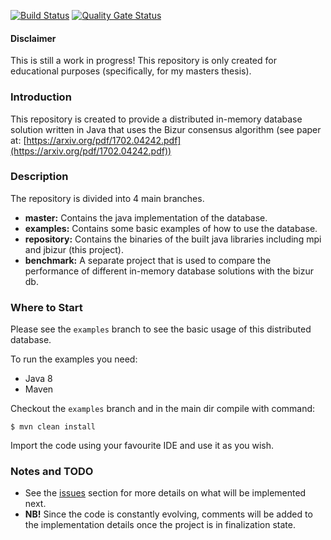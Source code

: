 [![Build Status](https://api.travis-ci.com/mboysan/jbizur.svg?branch=master)](https://travis-ci.com/mboysan/jbizur)
[![Quality Gate Status](https://sonarcloud.io/api/project_badges/measure?project=ee.ut.jbizur%3Ajbizur-parent&metric=alert_status)](https://sonarcloud.io/dashboard?id=ee.ut.jbizur%3Ajbizur-parent)

#### Disclaimer
This is still a work in progress! This repository is only
created for educational purposes (specifically, for my 
masters thesis).


### Introduction

This repository is created to provide a distributed in-memory
database solution written in Java that uses the Bizur consensus algorithm (see paper at: [https://arxiv.org/pdf/1702.04242.pdf](https://arxiv.org/pdf/1702.04242.pdf))


### Description

The repository is divided into 4 main branches.

* **master:** Contains the java implementation of the database.
* **examples:** Contains some basic examples of how to use the database.
* **repository:** Contains the binaries of the built java libraries including mpi and jbizur (this project).
* **benchmark:** A separate project that is used to compare the performance of different in-memory database solutions with the bizur db.


### Where to Start

Please see the ```examples``` branch to see the basic usage 
of this distributed database.

To run the examples you need:
* Java 8
* Maven

Checkout the ```examples``` branch and in the main dir 
compile with command:
```
$ mvn clean install
```
Import the code using your favourite IDE and use it as you
wish.


### Notes and TODO

* See the [issues](https://github.com/mboysan/jbizur/issues)
section for more details on what will be implemented next.
* **NB!** Since the code is constantly evolving, comments 
will be added to the implementation details once the 
project is in finalization state.
